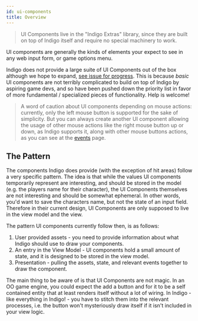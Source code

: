 ```yaml
---
id: ui-components
title: Overview
---
```


> UI Components live in the "Indigo Extras" library, since they are built on top of Indigo itself and require no special machinery to work.

UI components are generally the kinds of elements your expect to see in any web input form, or game options menu.

Indigo does not provide a large suite of UI Components out of the box although we hope to expand, [see issue for progress](https://github.com/PurpleKingdomGames/indigo/issues/41). This is because _basic_ UI components are not terribly complicated to build on top of Indigo by aspiring game devs, and so have been pushed down the priority list in favor of more fundamental / specialized pieces of functionality. Help is welcome!

> A word of caution about UI components depending on mouse actions: currently, only the left mouse button is supported for the sake of simplicity. But you can always create another UI component allowing the usage of other mouse actions like the right mouse button up or down, as Indigo supports it, along with other mouse buttons actions, as you can see at the [events](gamelooop/events.md) page.

## The Pattern

The components Indigo does provide (with the exception of hit areas) follow a very specific pattern. The idea is that while the values UI components temporarily represent are interesting, and should be stored in the model (e.g. the players name for their character), the UI Components themselves are not interesting and should be somewhat ephemeral. In other words, you'd want to save the characters name, but not the state of an input field. Therefore in their current design, UI Components are only supposed to live in the view model and the view.

The pattern UI components currently follow then, is as follows:

1. User provided assets - you need to provide information about what Indigo should use to draw your components.
2. An entry in the View Model - UI components hold a small amount of state, and it is designed to be stored in the view model.
3. Presentation - pulling the assets, state, and relevant events together to draw the component.

The main thing to be aware of is that UI Components are not magic. In an OO game engine, you could expect the add a button and for it to be a self contained entity that at least renders itself without a lot of wiring. In Indigo - like everything in Indigo! - you have to stitch them into the relevant processes, i.e. the button won't mysteriously draw itself if it isn't included in your view logic.
